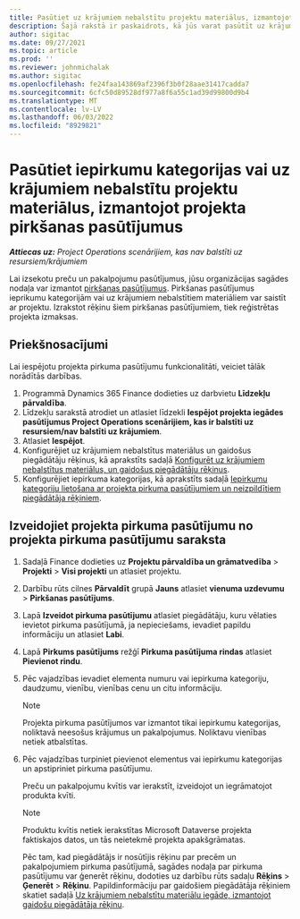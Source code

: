 ```yaml
---
title: Pasūtiet uz krājumiem nebalstītu projektu materiālus, izmantojot projekta pirkšanas pasūtījumus
description: Šajā rakstā ir paskaidrots, kā jūs varat pasūtīt uz krājumiem nebalstītu projektu materiālus, izmantojot projekta pirkšanas pasūtījumus.
author: sigitac
ms.date: 09/27/2021
ms.topic: article
ms.prod: ''
ms.reviewer: johnmichalak
ms.author: sigitac
ms.openlocfilehash: fe24faa143869af2396f3b0f28aae31417cadda7
ms.sourcegitcommit: 6cfc50d89528df977a8f6a55c1ad39d99800d9b4
ms.translationtype: MT
ms.contentlocale: lv-LV
ms.lasthandoff: 06/03/2022
ms.locfileid: "8929821"
---
```

# <a name="order-procurement-categories-or-non-stocked-materials-for-a-project-using-project-purchase-orders"></a>Pasūtiet iepirkumu kategorijas vai uz krājumiem nebalstītu projektu materiālus, izmantojot projekta pirkšanas pasūtījumus

_**Attiecas uz:** Project Operations scenārijiem, kas nav balstīti uz resursiem/krājumiem_

Lai izsekotu preču un pakalpojumu pasūtījumus, jūsu organizācijas sagādes nodaļa var izmantot [pirkšanas pasūtījumus](/dynamics365/supply-chain/procurement/purchase-order-overview). Pirkšanas pasūtījumus ieprikumu kategorijām vai uz krājumiem nebalstītiem materiāliem var saistīt ar projektu. Izrakstot rēķinu šiem pirkšanas pasūtījumiem, tiek reģistrētas projekta izmaksas.

## <a name="prerequisites"></a>Priekšnosacījumi
Lai iespējotu projekta pirkuma pasūtījumu funkcionalitāti, veiciet tālāk norādītās darbības.

1. Programmā Dynamics 365 Finance dodieties uz darbvietu **Līdzekļu pārvaldība**.
2. Līdzekļu sarakstā atrodiet un atlasiet līdzekli **Iespējot projekta iegādes pasūtījumus Project Operations scenārijiem, kas ir balstīti uz resursiem/nav balstīti uz krājumiem**.
3. Atlasiet **Iespējot**.
4. Konfigurējiet uz krājumiem nebalstītus materiālus un gaidošus piegādātāju rēķinus, kā aprakstīts sadaļā [Konfigurēt uz krājumiem nebalstītus materiālus, un gaidošus piegādātāju rēķinus](configure-materials-nonstocked.md).
5. Konfigurējiet iepirkuma kategorijas, kā aprakstīts sadaļā [Iepirkumu kategoriju lietošana ar projekta pirkuma pasūtījumiem un neizpildītiem piegādātāja rēķiniem](configure-procurement-categories.md).

## <a name="create-a-project-purchase-order-from-the-project-purchase-order-list"></a>Izveidojiet projekta pirkuma pasūtījumu no projekta pirkuma pasūtījumu saraksta

1. Sadaļā Finance dodieties uz **Projektu pārvaldība un grāmatvedība** > **Projekti** > **Visi projekti** un atlasiet projektu.
2. Darbību rūts cilnes **Pārvaldīt** grupā **Jauns** atlasiet **vienuma uzdevumu** > **Pirkšanas pasūtījums**.
3. Lapā **Izveidot pirkuma pasūtījumu** atlasiet piegādātāju, kuru vēlaties ievietot pirkuma pasūtījumā, ja nepieciešams, ievadiet papildu informāciju un atlasiet **Labi**.
4. Lapā **Pirkums pasūtījums** režģī **Pirkuma pasūtījuma rindas** atlasiet **Pievienot rindu**.
5. Pēc vajadzības ievadiet elementa numuru vai iepirkuma kategoriju, daudzumu, vienību, vienības cenu un citu informāciju.

    > [!NOTE]
    > Projekta pirkuma pasūtījumos var izmantot tikai iepirkumu kategorijas, noliktavā neesošus krājumus un pakalpojumus. Noliktavu vienības netiek atbalstītas.

6. Pēc vajadzības turpiniet pievienot elementus vai iepirkumu kategorijas un apstipriniet pirkuma pasūtījumu.

    Preču un pakalpojumu kvītis var ierakstīt, izveidojot un iegrāmatojot produkta kvīti.

    > [!NOTE]
    > Produktu kvītis netiek ierakstītas Microsoft Dataverse projekta faktiskajos datos, un tās neietekmē projekta apakšgrāmatas.

    Pēc tam, kad piegādātājs ir nosūtījis rēķinu par precēm un pakalpojumiem pirkuma pasūtījumā, sagādes nodaļa par pirkuma pasūtījumu var ģenerēt rēķinu, dodoties uz darbību rūts sadaļu **Rēķins** > **Ģenerēt** > **Rēķinu**. Papildinformāciju par gaidošiem piegādātāja rēķiniem skatiet sadaļā [Uz krājumiem nebalstītu materiālu iegāde, izmantojot gaidošu piegādātāja rēķinu](pending-vendor-invoices.md).
